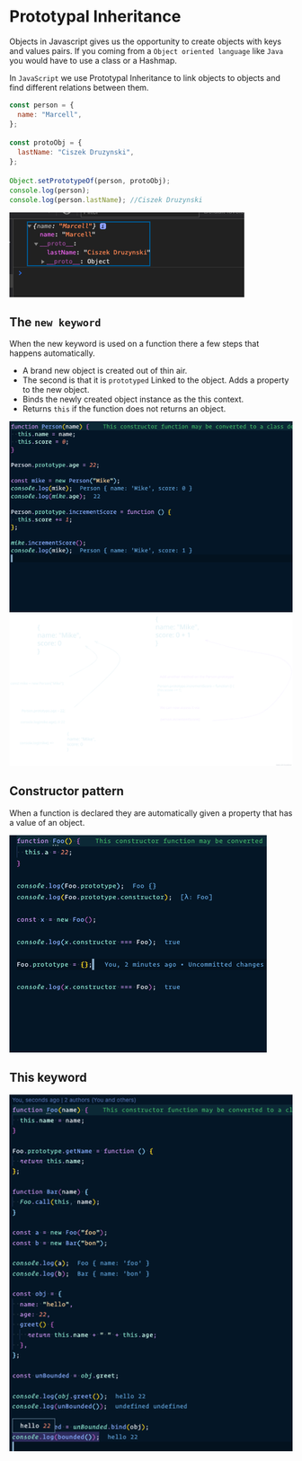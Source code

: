 # Prototypal Inheritance

Objects in Javascript gives us the opportunity to create objects with keys and values pairs.
If you coming from a `Object oriented language` like `Java` you would have to use a class or a Hashmap.

In `JavaScript` we use Prototypal Inheritance to link objects to objects and find different relations between them.

```js
const person = {
  name: "Marcell",
};

const protoObj = {
  lastName: "Ciszek Druzynski",
};

Object.setPrototypeOf(person, protoObj);
console.log(person);
console.log(person.lastName); //Ciszek Druzynski
```

<img src="./prot.png">

## The `new keyword`

When the new keyword is used on a function there a few steps that happens automatically.

- A brand new object is created out of thin air.
- The second is that it is `prototyped` Linked to the object. Adds a property to the new object.
- Binds the newly created object instance as the this context.
- Returns `this` if the function does not returns an object.

<img src="./new.png">
<img src="./ll.svg">

## Constructor pattern

When a function is declared they are automatically given a property that has a value of an object.

<img src="./constructor.png">

## This keyword

<img src="./this.png">
